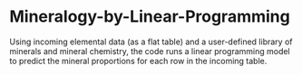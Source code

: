 # Mineralogy-by-Linear-Programming
Using incoming elemental data (as a flat table) and a user-defined library of minerals and mineral chemistry, the code runs a linear programming model to predict the mineral proportions for each row in the incoming table. 

